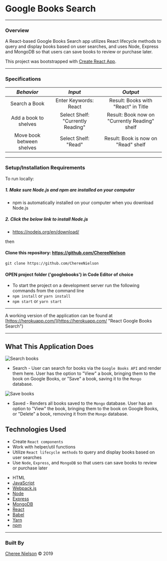 # Google Books Search

----
### **Overview**

A React-based Google Books Search app utilizes React lifecycle methods to query and display books based on user searches, and uses Node, Express and MongoDB so that users can save books to review or purchase later.

This project was bootstrapped with [Create React App](https://github.com/facebook/create-react-app).

----
### **Specifications**
| _Behavior_ | _Input_ | _Output_ |
|:---------------------------------------------------------------------:|:---------------------------------------------------------------------------:|:-------------------------------------------------------------------------------------------------------------------:|
| Search a Book | Enter Keywords: React | Result: Books with "React" in Title |
| Add a book to shelves | Select Shelf: "Currently Reading" | Result: Book now on "Currently Reading" shelf |
| Move book between shelves | Select Shelf: "Read" | Result: Book is now on "Read" shelf |

----
### **Setup/Installation Requirements**

To run locally:

##### 1. Make sure Node.js and npm are installed on your computer
* npm is automatically installed on your computer when you download Node.js

##### 2. Click the below link to install Node.js 
* https://nodejs.org/en/download/

then

#### Clone this repository: https://github.com/ChereeNielson

```git clone https://github.com/ChereeNielson```

#### OPEN project folder ('googlebooks') in Code Editor of choice

* To start the project on a development server run the following commands from the command line
* ```npm install``` or ```yarn install```
* ```npm start``` or ```yarn start``` 

---

A working version of the application can be found at [https://herokuapp.com/](https://herokuapp.com/ "React Google Books Search")

---
## What This Application Does

![Search books](./images/search.png)
* Search - User can search for books via the `Google Books API` and render them here. User has the option to "View" a book, bringing them to the book on Google Books, or "Save" a book, saving it to the `Mongo` database.

![Save books](./images/saved.png)
* Saved - Renders all books saved to the `Mongo` database. User has an option to "View" the book, bringing them to the book on Google Books, or "Delete" a book, removing it from the `Mongo` database.


## **Technologies Used**
- Create `React components`
- Work with helper/util functions
- Utilize `React lifecycle methods` to query and display books based on user searches
- Use `Node`, `Express`, and `MongoDB` so that users can save books to review or purchase later

* HTML
* [JavaScript](https://developer.mozilla.org/en-US/docs/Web/JavaScript)
* [Webpack.js](https://webpack.js.org/guides/getting-started/)
* [Node](https://nodejs.org/en/docs/)
* [Express](http://expressjs.com/)
* [MongoDB](https://docs.mongodb.com/)
* [React](https://reactjs.org/docs/getting-started.html)
* [Babel](https://babeljs.io/docs/en/)
* [Yarn](https://yarnpkg.com/en/)
* [npm](https://docs.npmjs.com/)

----
### **Built By**

[Cheree Nielson](https://github.com/ChereeNielson) © 2019